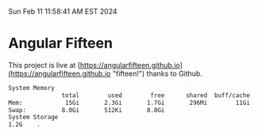Sun Feb 11 11:58:41 AM EST 2024

# Angular Fifteen


This project is live at [https://angularfifteen.github.io](https://angularfifteen.github.io "fifteen!") thanks to Github.

```bash
System Memory
               total        used        free      shared  buff/cache   available
Mem:            15Gi       2.3Gi       1.7Gi       296Mi        11Gi        12Gi
Swap:          8.0Gi       512Ki       8.0Gi
System Storage
1.2G	.
